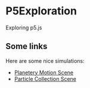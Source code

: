# P5Exploration
Exploring p5.js

## Some links

Here are some nice simulations:

- [Planetery Motion Scene](https://devdudesami.github.io/P5Exploration/physics-engine/PlaneteryMotion.html)
- [Particle Collection Scene](https://devdudesami.github.io/P5Exploration/physics-engine/ParticleCollection.html)